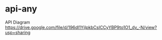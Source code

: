 # api-any

API Diagram
https://drive.google.com/file/d/196dI1YjIpkbCsICCyYBP9to1O1_dv_-N/view?usp=sharing
